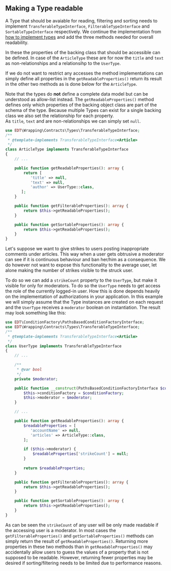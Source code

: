 ## Making a Type readable

A Type that should be avaiable for reading, filtering and sorting needs to implement
`TransferableTypeInterface`, `FilterableTypeInterface` and `SortableTypeInterface` respectively.
We continue the implementation from [how to implement types](how-to-implement-types.md)
and add the three methods needed for overall readability.

In these the properties of the backing class that should be accessible can be defined. In case
of the `ArticleType` these are for now the `title` and `text` as non-relationships and
a relationsihp to the `UserType`.

If we do not want to restrict any accesses the method implementations can simply define
all properties in the `getReadableProperties()` return its result in the other two
methods as is done below for the `ArticleType`.

Note that the types do **not** define a complete data model but can be understood as allow-list instead.
The `getReadableProperties()` method defines only which properties of the backing object class are part of the schema of the type.
Because multiple Types can exist for a single backing class we also set the relationship for each property.  
As `title`, `text` and are non-relationships we can simply set `null`.

```php
use EDT\Wrapping\Contracts\Types\TransferableTypeInterface;
/** 
 * @template-implements TransferableTypeInterface<Article>
 */
class ArticleType implements TransferableTypeInterface
{
    // ...

    public function getReadableProperties(): array {
        return [
           'title' => null,
           'text' => null,
           'author' => UserType::class,
       ];
    }

    public function getFilterableProperties(): array {
        return $this->getReadableProperties();
    }

    public function getSortableProperties(): array {
        return $this->getReadableProperties();
    }
}
```

Let's suppose we want to give strikes to users posting inappropriate comments under articles.
This way when a user gets obtrusive a moderator can see if it is continuous behaviour and ban
her/him as a consequence. We do however not want to expose this functionality to the average user,
let alone making the number of strikes visible to the struck user.

To do so we can add a `strikeCount` property to the `UserType`, but make it visible for only for
moderators. To do so the `UserType` needs to get access the role of the currently logged-in user. How
this is done depends heavily on the implementation of authorizations in your application. In this
example we will simply assume that the Type instances are created on each request and the
`UserType` receives a `moderator` boolean on instantiation. The result may look something like
this:

```php
use EDT\ConditionFactory\PathsBasedConditionFactoryInterface;
use EDT\Wrapping\Contracts\Types\TransferableTypeInterface;
/** 
 * @template-implements TransferableTypeInterface<Article>
 */
class UserType implements TransferableTypeInterface
{
    // ...

    /**
     * @var bool
     */
    private $moderator;

    public function __construct(PathsBasedConditionFactoryInterface $conditionFactory, bool $moderator) {
        $this->conditionFactory = $conditionFactory;
        $this->moderator = $moderator;
    }

    // ...

    public function getReadableProperties(): array {
        $readableProperties = [
           'accountName' => null,
           'articles' => ArticleType::class,
        ];

        if ($this->moderator) {
            $readableProperties['strikeCount'] = null;
        }
        
        return $readableProperties;
    }

    public function getFilterableProperties(): array {
        return $this->getReadableProperties();
    }

    public function getSortableProperties(): array {
        return $this->getReadableProperties();
    }
}
```

As can be seen the `strikeCount` of any user will be only made readable if the accessing user is
a moderator. In most cases the `getFilterableProperties()` and `getSortableProperties()` methods
can simply return the result of `getReadableProperties()`. Returning more properties in these
two methods than in `getReadableProperties()` may accidentally allow users to guess the values
of a property that is not supposed to be readable. However, returning fewer properties may be
desired if sorting/filtering needs to be limited due to performance reasons.
